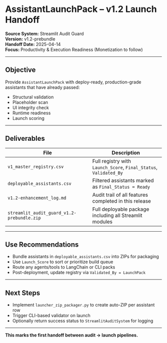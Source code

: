 
# AssistantLaunchPack – v1.2 Launch Handoff

**Source System:** Streamlit Audit Guard  
**Version:** v1.2-prebundle  
**Handoff Date:** 2025-04-14  
**Focus:** Productivity & Execution Readiness (Monetization to follow)

---

## Objective

Provide `AssistantLaunchPack` with deploy-ready, production-grade assistants that have already passed:

- Structural validation
- Placeholder scan
- UI integrity check
- Runtime readiness
- Launch scoring

---

## Deliverables

| File                        | Description |
|-----------------------------|-------------|
| `v1_master_registry.csv`    | Full registry with `Launch_Score`, `Final_Status`, `Validated_By` |
| `deployable_assistants.csv` | Filtered assistants marked as `Final_Status = Ready` |
| `v1.2-enhancement_log.md`   | Audit trail of all features completed in this release |
| `streamlit_audit_guard_v1.2-prebundle.zip` | Full deployable package including all Streamlit modules |

---

## Use Recommendations

- Bundle assistants in `deployable_assistants.csv` into ZIPs for packaging
- Use `Launch_Score` to sort or prioritize build queue
- Route any agents/tools to LangChain or CLI packs
- Post-deployment, update registry via `Validated_By = LaunchPack`

---

## Next Steps

- Implement `launcher_zip_packager.py` to create auto-ZIP per assistant row
- Trigger CLI-based validator on launch
- Optionally return success status to `StreamlitAuditSystem` for logging

---

**This marks the first handoff between audit → launch pipelines.**
